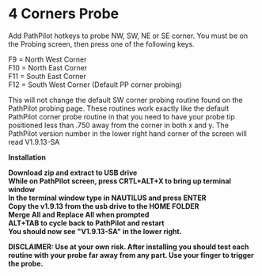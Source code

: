 # 4 Corners Probe
Add PathPilot hotkeys to probe NW, SW, NE or SE corner.  You must be on the Probing screen, then press one of the following keys.

F9 = North West Corner<br>
F10 = North East Corner<br>
F11 = South East Corner<br>
F12 = South West Corner (Default PP corner probing)<br>

This will not change the default SW corner probing routine found on the PathPilot probing page.  These routines work exactly like the default PathPilot corner probe routine in that you need to have your probe tip positioned less than .750 away from the corner in both x and y. The PathPilot version number in the lower right hand corner of the screen will read V1.9.13-SA

<b>Installation<b><br>

Download zip and extract to USB drive<br>
While on PathPilot screen, press CRTL+ALT+X to bring up terminal window<br>
In the terminal window type in NAUTILUS and press ENTER<br>
Copy the v1.9.13 from the usb drive to the HOME FOLDER<br>
Merge All and Replace All when prompted<br>
ALT+TAB to cycle back to PathPilot and restart<br>
You should now see "V1.9.13-SA" in the lower right.<br>

<b>DISCLAIMER</b>:  Use at your own risk.  After installing you should test each routine with your probe far away from any part.  Use your finger to trigger the probe.
